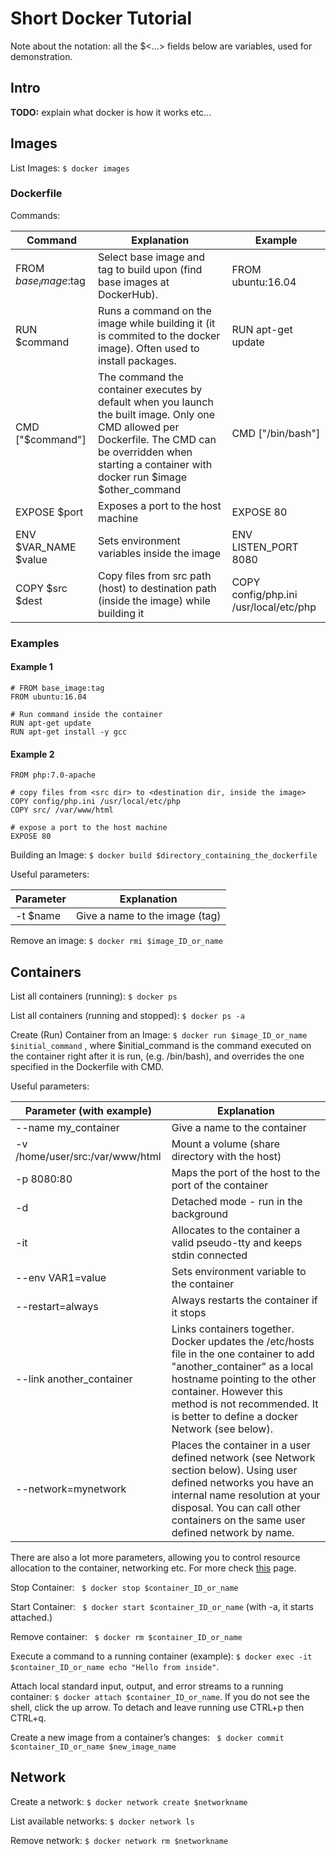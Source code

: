 # Short Docker Tutorial

Note about the notation: all the $<...> fields below are variables, used for demonstration.

## Intro

**TODO:** explain what docker is how it works etc... <!-- see [this](https://www.youtube.com/watch?v=YFl2mCHdv24&t=9s) to get ideas -->

## Images

List Images: `$ docker images`

### Dockerfile
Commands:

| Command | Explanation | Example |
| --- | --- | --- |
| FROM $base_image:$tag   | Select base image and tag to build upon (find base images at DockerHub). | FROM ubuntu:16.04 |
| RUN $command    | Runs a command on the image while building it (it is commited to the docker image). Often used to install packages.| RUN apt-get update |
| CMD ["$command"] | The command the container executes by default when you launch the built image. Only one CMD allowed per Dockerfile. The CMD can be overridden when starting a container with docker run $image $other_command | CMD ["/bin/bash"] |
| EXPOSE $port | Exposes a port to the host machine | EXPOSE 80 |
| ENV $VAR_NAME $value| Sets environment variables inside the image | ENV LISTEN_PORT 8080 |
| COPY $src $dest  | Copy files from src path (host) to destination path (inside the image) while building it | COPY config/php.ini /usr/local/etc/php

### Examples

#### Example 1

```docker
# FROM base_image:tag
FROM ubuntu:16.04

# Run command inside the container
RUN apt-get update
RUN apt-get install -y gcc
```

#### Example 2

```docker
FROM php:7.0-apache

# copy files from <src dir> to <destination dir, inside the image>
COPY config/php.ini /usr/local/etc/php
COPY src/ /var/www/html

# expose a port to the host machine
EXPOSE 80
```

Building an Image: ``` $ docker build $directory_containing_the_dockerfile ```

Useful parameters:

| Parameter | Explanation | 
| --- | --- |
| -t $name| Give a name to the image (tag) |

Remove an image: ``` $ docker rmi $image_ID_or_name ```

## Containers

List all containers (running): ``` $ docker ps ```

List all containers (running and stopped): ``` $ docker ps -a ```

Create (Run) Container from an Image: ``` $ docker run $image_ID_or_name $initial_command ```
, where $initial_command is the command executed on the container right after it is run, (e.g. /bin/bash), and overrides the one specified in the Dockerfile with CMD.

Useful parameters:

| Parameter (with example)| Explanation | 
| --- | --- | 
| --name my_container | Give a name to the container | 
| -v /home/user/src:/var/www/html | Mount a volume (share directory with the host) | 
| -p 8080:80 | Maps the port of the host to the port of the container | -p  |
| -d | Detached mode - run in the background | 
| -it | Allocates to the container a valid pseudo-tty and keeps stdin connected |
| --env VAR1=value | Sets environment variable to the container |
| --restart=always | Always restarts the container if it stops |
| --link another_container | Links containers together. Docker updates the /etc/hosts file in the one container to add "another_container" as a local hostname pointing to the other container. However this method is not recommended. It is better to define a docker Network (see below).| 
| --network=mynetwork | Places the container in a user defined network (see Network section below). Using user defined networks you have an internal name resolution at your disposal. You can call other containers on the same user defined network by name. |

There are also a lot more parameters, allowing you to control resource allocation to the container,
networking etc. For more check [this](https://docs.docker.com/engine/reference/commandline/run/) page.

Stop Container: ``` $ docker stop $container_ID_or_name```

Start Container: ``` $ docker start $container_ID_or_name``` (with -a, it starts attached.)

Remove container: ``` $ docker rm $container_ID_or_name```

Execute a command to a running container (example): ``` $ docker exec -it $container_ID_or_name echo "Hello from inside" ```.

Attach local standard input, output, and error streams to a running container: ``` $ docker attach $container_ID_or_name ```. If you do not see the shell, click the up arrow. To detach and leave running use CTRL+p then CTRL+q.

Create a new image from a container’s changes: ``` $ docker commit $container_ID_or_name $new_image_name```

## Network

Create a network: ``` $ docker network create $networkname ```

List available networks: ``` $ docker network ls ```

Remove network: ``` $ docker network rm $networkname ```


<!--
## Useful links:
- https://stackoverflow.com/questions/29957653/docker-container-not-starting-docker-start
- https://stackoverflow.com/questions/26153686/how-do-i-run-a-command-on-an-already-existing-docker-container
- https://deis.com/blog/2016/connecting-docker-containers-1/
- https://deis.com/blog/2016/connecting-docker-containers-2/
-->